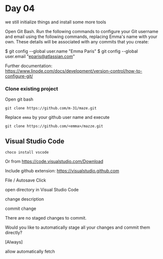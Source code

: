 # Day 04

we still initialize things and install some more tools


Open Git Bash.
Run the following commands to configure your Git username and email using the following commands, replacing Emma's name
with your own. These details will be associated with any commits that you create:


$ git config --global user.name "Emma Paris"
$ git config --global user.email "eparis@atlassian.com"

Further documentation: 
https://www.linode.com/docs/development/version-control/how-to-configure-git/


### Clone existing project

Open git bash

    git clone https://github.com/m-31/maze.git

Replace `emma` by your github user name and execute

    git clone https://github.com/<emma>/mazze.git



## Visual Studio Code

    choco install vscode

Or from https://code.visualstudio.com/Download

Include github extension:
https://visualstudio.github.com

File / Autosave Click

open directory in Visual Studio Code

change description

commit change

There are no staged changes to commit.

Would you like to automatically stage all your changes and commit them directly?

[Always]

allow automatically fetch


